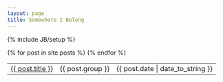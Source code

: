 ```yaml
---
layout: page
title: Somewhere I Belong
---
```

{% include JB/setup %}

<table class="table table-striped">
  {% for post in site.posts %}
	<tr>
		<td><a href="{{ BASE_PATH }}{{ post.url }}">{{ post.title }}</a></td>
		<td><span class="badge badge-success">{{ post.group }}</span></a></td>
		<td><span>{{ post.date | date_to_string }}</span></a></td>
	</tr>
  {% endfor %}
</table>